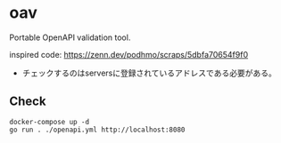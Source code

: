 # oav

Portable OpenAPI validation tool.

inspired code: https://zenn.dev/podhmo/scraps/5dbfa70654f9f0

- チェックするのはserversに登録されているアドレスである必要がある。

## Check

```shell
docker-compose up -d
go run . ./openapi.yml http://localhost:8080
```
